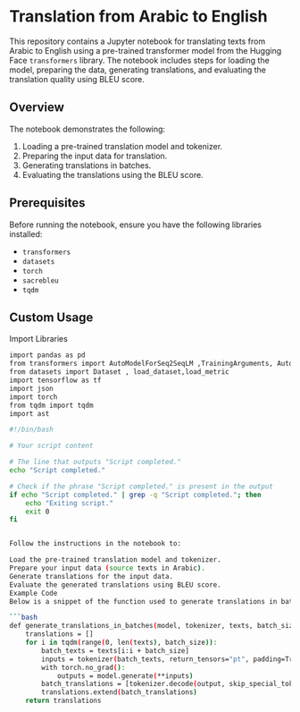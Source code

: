 # Translation from Arabic to English

This repository contains a Jupyter notebook for translating texts from Arabic to English using a pre-trained transformer model from the Hugging Face `transformers` library. The notebook includes steps for loading the model, preparing the data, generating translations, and evaluating the translation quality using BLEU score.

## Overview

The notebook demonstrates the following:

1. Loading a pre-trained translation model and tokenizer.
2. Preparing the input data for translation.
3. Generating translations in batches.
4. Evaluating the translations using the BLEU score.

## Prerequisites

Before running the notebook, ensure you have the following libraries installed:

- `transformers`
- `datasets`
- `torch`
- `sacrebleu`
- `tqdm`

## Custom Usage

Import Libraries

```bash
import pandas as pd
from transformers import AutoModelForSeq2SeqLM ,TrainingArguments, AutoTokenizer , DataCollatorForSeq2Seq,Seq2SeqTrainer , Trainer , MarianMTModel, MarianTokenizer
from datasets import Dataset , load_dataset,load_metric
import tensorflow as tf
import json
import torch
from tqdm import tqdm
import ast

#!/bin/bash

# Your script content

# The line that outputs "Script completed."
echo "Script completed."

# Check if the phrase "Script completed." is present in the output
if echo "Script completed." | grep -q "Script completed."; then
    echo "Exiting script."
    exit 0
fi


Follow the instructions in the notebook to:

Load the pre-trained translation model and tokenizer.
Prepare your input data (source texts in Arabic).
Generate translations for the input data.
Evaluate the generated translations using BLEU score.
Example Code
Below is a snippet of the function used to generate translations in batches:

```bash
def generate_translations_in_batches(model, tokenizer, texts, batch_size=32, max_length=256):
    translations = []
    for i in tqdm(range(0, len(texts), batch_size)):
        batch_texts = texts[i:i + batch_size]
        inputs = tokenizer(batch_texts, return_tensors="pt", padding=True, truncation=True, max_length=max_length).to(device)
        with torch.no_grad():
            outputs = model.generate(**inputs)
        batch_translations = [tokenizer.decode(output, skip_special_tokens=True) for output in outputs]
        translations.extend(batch_translations)
    return translations

